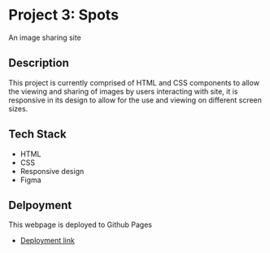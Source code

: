 # Project 3: Spots

An image sharing site

## Description

This project is currently comprised of HTML and CSS components to allow the viewing and sharing of images by users interacting with site, it is responsive in its design to allow for the use and viewing on different screen sizes.

## Tech Stack

- HTML
- CSS
- Responsive design
- Figma

## Delpoyment

This webpage is deployed to Github Pages

- [Deployment link](https://grizzlebare.github.io/se_projects_spots/)

